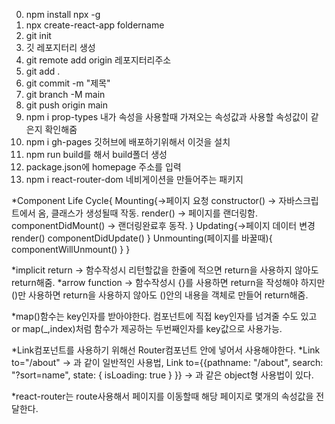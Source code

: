 0. npm install npx -g
1. npx create-react-app foldername
2. git init
3. 깃 레포지터리 생성
4. git remote add origin 레포지터리주소
5. git add .
6. git commit -m "제목"
7. git branch -M main
8. git push origin main
9. npm i prop-types 내가 속성을 사용할때 가져오는 속성값과 사용할 속성값이 같은지 확인해줌
10. npm i gh-pages 깃허브에 배포하기위해서 이것을 설치
11. npm run build를 해서 build폴더 생성
12. package.json에 homepage 주소를 입력
13. npm i react-router-dom 네비게이션을 만들어주는 패키지


*Component Life Cycle{
    Mounting{->페이지 요청
        constructor() -> 자바스크립트에서 옴, 클래스가 생성될때 작동.
        render() -> 페이지를 랜더링함.
        componentDidMount() -> 랜더링완료후 동작.
    }
    Updating{->페이지 데이터 변경
        render()
        componentDidUpdate()
    }
    Unmounting(페이지를 바꿀때){
        componentWillUnmount()
    }
}

*implicit return -> 함수작성시 리턴할값을 한줄에 적으면 return을 사용하지 않아도 return해줌.
*arrow function -> 함수작성시 {}를 사용하면 return을 작성해야 하지만 ()만 사용하면 return을 사용하지 않아도 ()안의 내용을 객체로 만들어 return해줌.

*map()함수는 key인자를 받아야한다. 컴포넌트에 직접 key인자를 넘겨줄 수도 있고 or map(_,index)처럼 함수가 제공하는 두번째인자를 key값으로 사용가능.

*Link컴포넌트를 사용하기 위해선 Router컴포넌트 안에 넣어서 사용해야한다.
*Link to="/about" -> 과 같이 일반적인 사용법,
Link to={{pathname: "/about",
          search: "?sort=name",
          state: { isLoading: true }
        }} -> 과 같은 object형 사용법이 있다.

*react-router는 route사용해서 페이지를 이동할때 해당 페이지로 몇개의 속성값을 전달한다.
